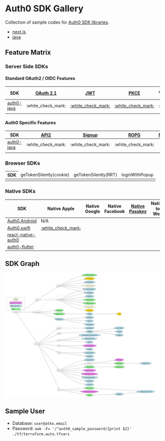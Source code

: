 # Auth0 SDK Gallery

Collection of sample codes for [Auth0 SDK libraries](https://auth0.com/docs/libraries).

* [next.js](./next.js/readme.md)
* [java](./java/readme.md)

## Feature Matrix

### Server Side SDKs

#### Standard OAuth2 / OIDC Features

<table>
<thead>
    <tr>
        <th>
            SDK
        </th>
        <th>
            <a href="https://datatracker.ietf.org/doc/draft-ietf-oauth-v2-1/">OAuth 2.1</a>
        </th>
        <th>
            <a href="https://datatracker.ietf.org/doc/html/rfc7519">JWT</a>
        </th>
        <th>
            <a href="https://datatracker.ietf.org/doc/html/rfc7636">PKCE</a>
        </th>
        <th>
            <a href="https://datatracker.ietf.org/doc/html/rfc7523">JWT-CA</a>
        </th>
        <th>
            <a href="https://datatracker.ietf.org/doc/html/rfc8628">DAG</a>
        </th>
        <th>
            <a href="https://datatracker.ietf.org/doc/html/rfc9126">PAR</a>
        </th>
        <th>
            <a href="https://datatracker.ietf.org/doc/html/rfc9101">JAR</a>
        </th>
        <th>
            <a href="https://datatracker.ietf.org/doc/html/rfc9396">RAR</a>
        </th>
        <th>
            <a href="https://datatracker.ietf.org/doc/html/rfc8693">TE</a>
        </th>
        <th>
            <a href="https://datatracker.ietf.org/doc/html/rfc9449">DPoP</a>
        </th>
        <th>
            <a href="https://datatracker.ietf.org/doc/html/rfc8705">mTLS</a>
        </th>
        <th>
            <a href="https://openid.net/specs/openid-client-initiated-backchannel-authentication-core-1_0.html">CIBA</a>
        </th>
        <th>
            <a href="https://openid.net/specs/openid-connect-backchannel-1_0.html">BCLO</a>
        </th>
    </tr>
</thead>
<tbody>
    <tr>
        <!-- SDK -->
        <td><a href="https://github.com/auth0/auth0-java">auth0-java</a></td>
        <!-- OAuth2.1 -->
        <td> :white_check_mark: </td>
        <!-- JWT --> 
        <td> <a href="https://github.com/auth0/java-jwt">:white_check_mark:</a>  </td>
        <!-- PKCE --> 
        <td> <a href="https://auth0.com/blog/pkce-in-web-applications-with-spring-security/">:white_check_mark:</a> </td>
        <!-- JWT-CA -->
        <td> :x:
        </td>
        <!-- DAG -->
        <td> :x:
        </td>
        <!-- PAR -->
        <td>
            <a href="https://javadoc.io/doc/com.auth0/auth0/latest/com/auth0/client/auth/AuthAPI.html#pushedAuthorizationRequest(java.lang.String,java.lang.String,java.util.Map)">:white_check_mark:</a>
        </td>
        <!-- JAR -->
        <td>
            <a href="https://javadoc.io/doc/com.auth0/auth0/latest/com/auth0/client/auth/AuthAPI.html#authorizeUrlWithJAR(java.lang.String)">:white_check_mark:</a>
        </td>
        <!-- RAR -->
        <td>
            <a href="https://javadoc.io/doc/com.auth0/auth0/latest/com/auth0/client/auth/AuthAPI.html#pushedAuthorizationRequest(java.lang.String,java.lang.String,java.util.Map,java.util.List)">:white_check_mark:</a>
        </td>
        <!-- TE -->
        <td> :x: </td>
        <!-- DPoP -->
        <td> :x: </td>
        <!-- mTLS -->
        <td> :x: </td>
        <!-- CIBA -->
        <td> :x: </td>
        <!-- BCLO -->
        <td> :x: </td>
    </tr>
    <tr>
        <!-- SDK -->
        <td> </td>
        <!-- OAuth 2.1 -->
        <td> </td>
        <!-- JWT --> 
        <td>  </td>
        <!-- PKCE --> 
        <td> </td>
        <!-- JWT-CA -->
        <td> 
        </td>
        <!-- DAG -->
        <td> 
        </td>
        <!-- PAR -->
        <td>
        </td>
        <!-- JAR -->
        <td>
        </td>
        <!-- RAR -->
        <td>
        </td>
        <!-- TE -->
        <td>
        </td>
        <!-- DPoP -->
        <td> </td>
        <!-- mTLS -->
        <td> </td>
        <!-- CIBA -->
        <td> </td>
        <!-- BCLO -->
        <td> </td>
    </tr>
</tbody>
</table>

#### Auth0 Specific Features

<table>
<thead>
    <tr>
        <th>SDK</th>
        <th><a href="https://auth0.com/docs/api/management/v2">API2</a></th>
        <th><a href="https://auth0.com/docs/api/authentication/signup/create-a-new-user">Signup</a></th>
        <th><a href="https://auth0.com/docs/api/authentication/resource-owner-password-flow/get-token">ROPG</a></th>
        <th><a href="https://auth0.com/docs/api/authentication#multi-factor-authentication">MFA</a></th>
        <th><a href="https://auth0.com/docs/authenticate/passwordless/implement-login/embedded-login/relevant-api-endpoints">Passwordless</a> </th>
        <th>MCD</th>
        <th>MRRT</th>
        <th>FCAT</th>
        <th>MyAccount/MyOrg</th>
    </tr>
</thead>
<tbody>
    <tr>
        <!-- SDK -->
        <td><a href="https://github.com/auth0/auth0-java">auth0-java</a></td>
        <!-- API2 -->
        <td>:white_check_mark:</td>
        <!-- Signup -->
        <td>:white_check_mark:</td>
        <!-- ROPG -->
        <td>:white_check_mark:</td>
        <!-- MFA -->
        <td></td>
        <!-- Passwordless -->
        <td></td>
        <!-- MCD -->
        <td></td>
        <!-- MRRT -->
        <td></td>
        <!-- FCAT -->
        <td></td>
        <!-- MyAccount-->
        <td></td>
    </tr>
    <tr>
        <!-- SDK -->
        <td></td>
        <!-- API2 -->
        <td></td>
        <!-- Signup -->
        <td></td>
        <!-- ROPG -->
        <td></td>
        <!-- MFA -->
        <td></td>
        <!-- Passwordless -->
        <td></td>
        <!-- MCD -->
        <td></td>
        <!-- MRRT -->
        <td></td>
        <!-- FCAT -->
        <td></td>
        <!-- MyAccount-->
        <td></td>
    </tr>
</tbody>
</table>

### Browser SDKs
<table>
<thead>
    <tr>
        <th>SDK</th>
        <td>geTokenSilently(cookie)</td>
        <td>geTokenSilently(RRT)</td>
        <td>loginWithPopup</td>
    </tr>
</thead>
<tbody>
    <tr>
        <!-- SDK -->
        <td></td>
        <td></td>
        <td></td>
        <td></td>
    </tr>
</tbody>
</table>

### Native SDKs

<table>
<thead>
    <tr>
        <th>SDK</th>
        <th>Native Apple</th>
        <th>Native Google</th>
        <th>Native Facebook</th>
        <th><a href="https://auth0.com/docs/native-passkeys-api">Native Passkey</a></th>
        <th>Native to Web</th>
    </tr>
</thead>
<tbody>
    <tr>
        <!-- SDK -->
        <td><a href="https://github.com/auth0/Auth0.Android">Auth0.Android</a></td>
        <!-- SIWA -->
        <td>N/A</td>
        <!-- Google -->
        <td></td>
        <!-- Facebook -->
        <td></td>
        <!-- Passkey -->
        <td></td>
        <!-- NTW -->
        <td></td>
    </tr>
    <tr>
        <!-- SDK -->
        <td><a href="https://github.com/auth0/Auth0.swift">Auth0.swift</a></td>
        <!-- SIWA -->
        <td><a href="https://auth0.com/docs/quickstart/native/ios-swift">:white_check_mark:</a></td>
        <!-- Google -->
        <td></td>
        <!-- Passkey -->
        <td></td>
        <!-- NTW -->
        <td></td>
    </tr>
    <tr>
        <!-- SDK -->
        <td><a href="https://github.com/auth0/react-native-auth0">react-native-auth0</a></td>
        <!-- SIWA -->
        <td></td>
        <!-- Google -->
        <td></td>
        <!-- Facebook -->
        <td></td>
        <!-- Passkey -->
        <td></td>
        <!-- NTW -->
        <td></td>
    </tr>
    <tr>
        <!-- SDK -->
        <td><a href="https://github.com/auth0/auth0-flutter">auth0-flutter</a></td>
        <!-- SIWA -->
        <td></td>
        <!-- Google -->
        <td></td>
        <!-- Facebook -->
        <td></td>
        <!-- Passkey -->
        <td></td>
        <!-- NTW -->
        <td></td>
    </tr>
</tbody>
</table>


## SDK Graph

![SDK graph](./graph/authentication.png)

## Sample User

* Database: `user@atko.email`
* Password: `awk -F= '/^auth0_sample_password/{print $2}' ./tf/terraform.auto.tfvars`


